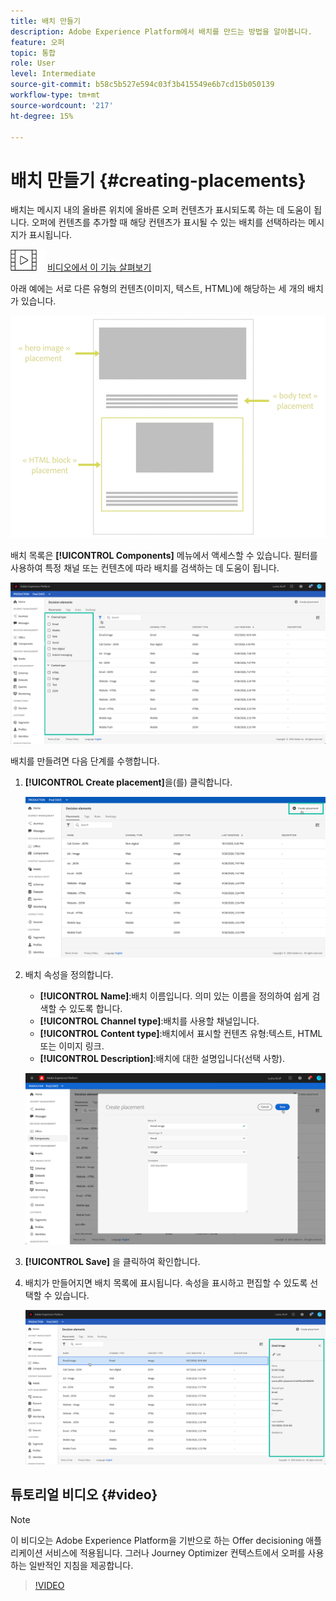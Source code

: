 ```yaml
---
title: 배치 만들기
description: Adobe Experience Platform에서 배치를 만드는 방법을 알아봅니다.
feature: 오퍼
topic: 통합
role: User
level: Intermediate
source-git-commit: b58c5b527e594c03f3b415549e6b7cd15b050139
workflow-type: tm+mt
source-wordcount: '217'
ht-degree: 15%

---
```


# 배치 만들기 {#creating-placements}

배치는 메시지 내의 올바른 위치에 올바른 오퍼 컨텐츠가 표시되도록 하는 데 도움이 됩니다. 오퍼에 컨텐츠를 추가할 때 해당 컨텐츠가 표시될 수 있는 배치를 선택하라는 메시지가 표시됩니다.

![](../../assets/do-not-localize/how-to-video.png) [비디오에서 이 기능 살펴보기](#video)

아래 예에는 서로 다른 유형의 컨텐츠(이미지, 텍스트, HTML)에 해당하는 세 개의 배치가 있습니다.

![](../../assets/offers_placement_schema.png)

배치 목록은 **[!UICONTROL Components]** 메뉴에서 액세스할 수 있습니다. 필터를 사용하여 특정 채널 또는 컨텐츠에 따라 배치를 검색하는 데 도움이 됩니다.

![](../../assets/placements_filter.png)

배치를 만들려면 다음 단계를 수행합니다.

1. **[!UICONTROL Create placement]**&#x200B;을(를) 클릭합니다.

   ![](../../assets/offers_placement_creation.png)

1. 배치 속성을 정의합니다.

   * **[!UICONTROL Name]**:배치 이름입니다. 의미 있는 이름을 정의하여 쉽게 검색할 수 있도록 합니다.
   * **[!UICONTROL Channel type]**:배치를 사용할 채널입니다.
   * **[!UICONTROL Content type]**:배치에서 표시할 컨텐츠 유형:텍스트, HTML 또는 이미지 링크.
   * **[!UICONTROL Description]**:배치에 대한 설명입니다(선택 사항).

   ![](../../assets/offers_placement_creation_properties.png)

1. **[!UICONTROL Save]** 을 클릭하여 확인합니다.

1. 배치가 만들어지면 배치 목록에 표시됩니다. 속성을 표시하고 편집할 수 있도록 선택할 수 있습니다.

   ![](../../assets/placement_created.png)

## 튜토리얼 비디오 {#video}

>[!NOTE]
>
>이 비디오는 Adobe Experience Platform을 기반으로 하는 Offer decisioning 애플리케이션 서비스에 적용됩니다. 그러나 Journey Optimizer 컨텍스트에서 오퍼를 사용하는 일반적인 지침을 제공합니다.

>[!VIDEO](https://video.tv.adobe.com/v/329372?quality=12)
